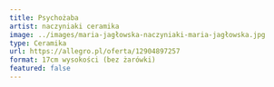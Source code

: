 ```yaml
---
title: Psychożaba
artist: naczyniaki ceramika
image: ../images/maria-jagłowska-naczyniaki-maria-jagłowska.jpg
type: Ceramika
url: https://allegro.pl/oferta/12904897257
format: 17cm wysokości (bez żarówki)
featured: false
---
```

